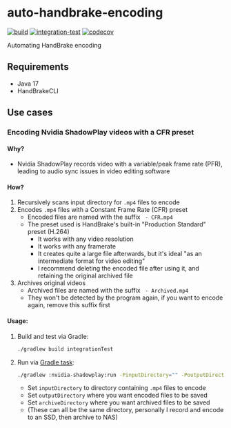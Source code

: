 # auto-handbrake-encoding

[![build](https://github.com/will-molloy/auto-handbrake-encoding/workflows/build/badge.svg?branch=main)](https://github.com/will-molloy/auto-handbrake-encoding/actions?query=workflow%3Abuild)
[![integration-test](https://github.com/will-molloy/auto-handbrake-encoding/workflows/integration-test/badge.svg?branch=main)](https://github.com/will-molloy/auto-handbrake-encoding/actions?query=workflow%3Aintegration-test)
[![codecov](https://codecov.io/gh/will-molloy/auto-handbrake-encoding/branch/main/graph/badge.svg)](https://codecov.io/gh/will-molloy/auto-handbrake-encoding)

Automating HandBrake encoding

## Requirements

- Java 17
- HandBrakeCLI

## Use cases

### Encoding Nvidia ShadowPlay videos with a CFR preset

#### Why?

- Nvidia ShadowPlay records video with a variable/peak frame rate (PFR), leading to audio sync issues in video editing software

#### How?

1. Recursively scans input directory for `.mp4` files to encode
2. Encodes `.mp4` files with a Constant Frame Rate (CFR) preset
    - Encoded files are named with the suffix ` - CFR.mp4`
    - The preset used is HandBrake's built-in "Production Standard" preset (H.264)
      - It works with any video resolution
      - It works with any framerate
      - It creates quite a large file afterwards, but it's ideal "as an intermediate format for video editing"
      - I recommend deleting the encoded file after using it, and retaining the original archived file
3. Archives original videos
    - Archived files are named with the suffix ` - Archived.mp4`
    - They won't be detected by the program again, if you want to encode again, remove this suffix first

#### Usage:

1. Build and test via Gradle:
   ```bash
   ./gradlew build integrationTest
   ```

2. Run via [Gradle task](nvidia-shadowplay/build.gradle):
   ```bash
   ./gradlew :nvidia-shadowplay:run -PinputDirectory="" -PoutputDirectory="" -ParchiveDirectory=""
   ```
    - Set `inputDirectory` to directory containing `.mp4` files to encode
    - Set `outputDirectory` where you want encoded files to be saved
    - Set `archiveDirectory` where you want archived files to be saved
    - (These can all be the same directory, personally I record and encode to an SSD, then archive to NAS)
